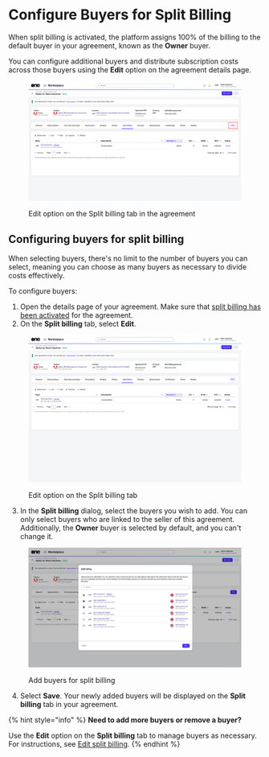 # Configure Buyers for Split Billing

When split billing is activated, the platform assigns 100% of the billing to the default buyer in your agreement, known as the **Owner** buyer.&#x20;

You can configure additional buyers and distribute subscription costs across those buyers using the **Edit** option on the agreement details page.&#x20;

<div data-with-frame="true"><figure><img src="../../../../.gitbook/assets/SplitBillingEdit.png" alt=""><figcaption><p>Edit option on the Split billing tab in the agreement</p></figcaption></figure></div>

## Configuring buyers for split billing

When selecting buyers, there's no limit to the number of buyers you can select, meaning you can choose as many buyers as necessary to divide costs effectively.&#x20;

To configure buyers:

1. Open the details page of your agreement. Make sure that [split billing has been activated](../#activate-split-billing) for the agreement.&#x20;
2. On the **Split billing** tab, select **Edit**.&#x20;

<div data-with-frame="true"><figure><img src="../../../../.gitbook/assets/image (1106).png" alt=""><figcaption><p>Edit option on the Split billing tab</p></figcaption></figure></div>

3. In the **Split billing** dialog, select the buyers you wish to add. You can only select buyers who are linked to the seller of this agreement. Additionally, the **Owner** buyer is selected by default, and you can't change it.&#x20;

<div data-with-frame="true"><figure><img src="../../../../.gitbook/assets/image (1122).png" alt=""><figcaption><p>Add buyers for split billing</p></figcaption></figure></div>

4. Select **Save**. Your newly added buyers will be displayed on the **Split billing** tab in your agreement.

{% hint style="info" %}
**Need to add more buyers or remove a buyer?**

Use the **Edit** option on the **Split billing** tab to manage buyers as necessary. For instructions, see [Edit split billing](edit-split-billing.md).
{% endhint %}
